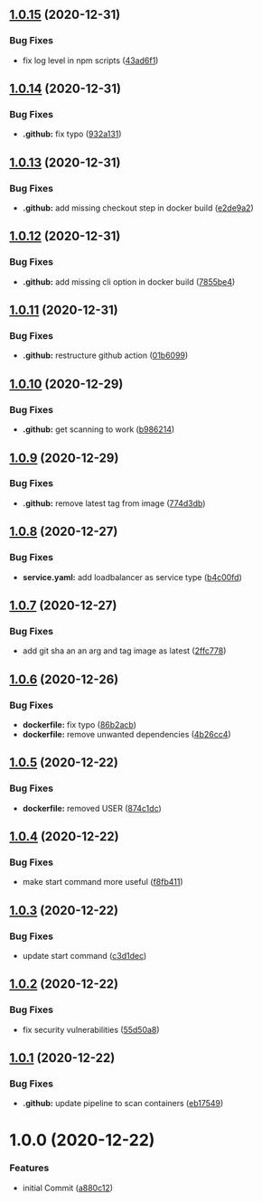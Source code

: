 ## [1.0.15](https://github.com/venkatramachandran/version-app/compare/v1.0.14...v1.0.15) (2020-12-31)


### Bug Fixes

* fix log level in npm scripts ([43ad6f1](https://github.com/venkatramachandran/version-app/commit/43ad6f126d1e5fa91b080ae0f30b764b4861dce2))

## [1.0.14](https://github.com/venkatramachandran/version-app/compare/v1.0.13...v1.0.14) (2020-12-31)


### Bug Fixes

* **.github:** fix typo ([932a131](https://github.com/venkatramachandran/version-app/commit/932a1318a921ee72b8c5a0cdac2f466d4b912f56))

## [1.0.13](https://github.com/venkatramachandran/version-app/compare/v1.0.12...v1.0.13) (2020-12-31)


### Bug Fixes

* **.github:** add missing checkout step in docker build ([e2de9a2](https://github.com/venkatramachandran/version-app/commit/e2de9a26bf68a28e2170b2f9ba944fa50d4ba70f))

## [1.0.12](https://github.com/venkatramachandran/version-app/compare/v1.0.11...v1.0.12) (2020-12-31)


### Bug Fixes

* **.github:** add missing cli option in docker build ([7855be4](https://github.com/venkatramachandran/version-app/commit/7855be4d27f62b2ce98e66e5a1c139d3046468e8))

## [1.0.11](https://github.com/venkatramachandran/version-app/compare/v1.0.10...v1.0.11) (2020-12-31)


### Bug Fixes

* **.github:** restructure github action ([01b6099](https://github.com/venkatramachandran/version-app/commit/01b6099cc34629cd4462268d2b24e08a670f4c27))

## [1.0.10](https://github.com/venkatramachandran/version-app/compare/v1.0.9...v1.0.10) (2020-12-29)


### Bug Fixes

* **.github:** get scanning to work ([b986214](https://github.com/venkatramachandran/version-app/commit/b98621442bb75bee8e0ca9b9ef17a69cdd8b0fc1))

## [1.0.9](https://github.com/venkatramachandran/version-app/compare/v1.0.8...v1.0.9) (2020-12-29)


### Bug Fixes

* **.github:** remove latest tag from image ([774d3db](https://github.com/venkatramachandran/version-app/commit/774d3db035f6b9c4c62469925dd9885663ad962a))

## [1.0.8](https://github.com/venkatramachandran/version-app/compare/v1.0.7...v1.0.8) (2020-12-27)


### Bug Fixes

* **service.yaml:** add loadbalancer as service type ([b4c00fd](https://github.com/venkatramachandran/version-app/commit/b4c00fd36cd69999c55bc3f7cdecdf4baa7982af))

## [1.0.7](https://github.com/venkatramachandran/version-app/compare/v1.0.6...v1.0.7) (2020-12-27)


### Bug Fixes

* add git sha an an arg and tag image as latest ([2ffc778](https://github.com/venkatramachandran/version-app/commit/2ffc778a83605e4aaf2ea15bba6331707098d874))

## [1.0.6](https://github.com/venkatramachandran/version-app/compare/v1.0.5...v1.0.6) (2020-12-26)


### Bug Fixes

* **dockerfile:** fix typo ([86b2acb](https://github.com/venkatramachandran/version-app/commit/86b2acbc5bd835eab7191d1037a6383b368fac98))
* **dockerfile:** remove unwanted dependencies ([4b26cc4](https://github.com/venkatramachandran/version-app/commit/4b26cc4522f77963b50b99a75df717d5a50e4f67))

## [1.0.5](https://github.com/venkatramachandran/version-app/compare/v1.0.4...v1.0.5) (2020-12-22)


### Bug Fixes

* **dockerfile:** removed USER ([874c1dc](https://github.com/venkatramachandran/version-app/commit/874c1dca41a0695d690836df768a3031ae1d5d4b))

## [1.0.4](https://github.com/venkatramachandran/version-app/compare/v1.0.3...v1.0.4) (2020-12-22)


### Bug Fixes

* make start command more useful ([f8fb411](https://github.com/venkatramachandran/version-app/commit/f8fb411238cdcb8a8c7bbe8d52423f1931a2df44))

## [1.0.3](https://github.com/venkatramachandran/version-app/compare/v1.0.2...v1.0.3) (2020-12-22)


### Bug Fixes

* update start command ([c3d1dec](https://github.com/venkatramachandran/version-app/commit/c3d1dec9a57309332e26a35b567825f81cfaf3c0))

## [1.0.2](https://github.com/venkatramachandran/version-app/compare/v1.0.1...v1.0.2) (2020-12-22)


### Bug Fixes

* fix security vulnerabilities ([55d50a8](https://github.com/venkatramachandran/version-app/commit/55d50a82dd54059f9a7152a38528f8035f15625a))

## [1.0.1](https://github.com/venkatramachandran/version-app/compare/v1.0.0...v1.0.1) (2020-12-22)


### Bug Fixes

* **.github:** update pipeline to scan containers ([eb17549](https://github.com/venkatramachandran/version-app/commit/eb175493a350b2ebbbc66dffc9d90bb4b604c2d5))

# 1.0.0 (2020-12-22)


### Features

* initial Commit ([a880c12](https://github.com/venkatramachandran/version-app/commit/a880c12d00402eb5041d76e6e832fb06ba93a890))
